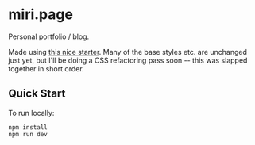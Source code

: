 # miri.page

Personal portfolio / blog.

Made using [this nice starter](https://github.com/josh-collinsworth/sveltekit-blog-starter). Many of the base styles etc. are unchanged just yet, but I'll be doing a CSS refactoring pass soon -- this was slapped together in short order.

## Quick Start

To run locally:

```
npm install
npm run dev
```